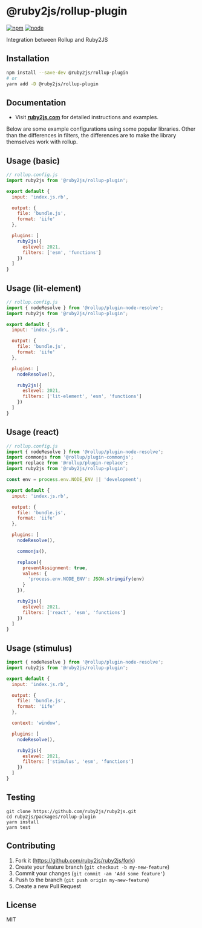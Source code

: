 # @ruby2js/rollup-plugin

[![npm][npm]][npm-url]
[![node][node]][node-url]

Integration between Rollup and Ruby2JS

## Installation

```bash
npm install --save-dev @ruby2js/rollup-plugin
# or
yarn add -D @ruby2js/rollup-plugin
```

## Documentation

* Visit **[ruby2js.com](https://www.ruby2js.com/)** for detailed instructions and examples.

Below are some example configurations using some popular libraries.  Other
than the differences in filters, the differences are to make the library
themselves work with rollup.

## Usage (basic)

```javascript
// rollup.config.js
import ruby2js from '@ruby2js/rollup-plugin';

export default {
  input: 'index.js.rb',

  output: {
    file: 'bundle.js',
    format: 'iife'
  },

  plugins: [
    ruby2js({
      eslevel: 2021,
      filters: ['esm', 'functions']
    })
  ]
}
```

## Usage (lit-element)

```javascript
// rollup.config.js
import { nodeResolve } from '@rollup/plugin-node-resolve';
import ruby2js from '@ruby2js/rollup-plugin';

export default {
  input: 'index.js.rb',

  output: {
    file: 'bundle.js',
    format: 'iife'
  },

  plugins: [
    nodeResolve(),

    ruby2js({
      eslevel: 2021,
      filters: ['lit-element', 'esm', 'functions']
    })
  ]
}
```

## Usage (react)

```javascript
// rollup.config.js
import { nodeResolve } from '@rollup/plugin-node-resolve';
import commonjs from '@rollup/plugin-commonjs';
import replace from '@rollup/plugin-replace';
import ruby2js from '@ruby2js/rollup-plugin';

const env = process.env.NODE_ENV || 'development';

export default {
  input: 'index.js.rb',

  output: {
    file: 'bundle.js',
    format: 'iife'
  },

  plugins: [
    nodeResolve(),

    commonjs(),

    replace({
      preventAssignment: true,
      values: {
        'process.env.NODE_ENV': JSON.stringify(env)
      }
    }),

    ruby2js({
      eslevel: 2021,
      filters: ['react', 'esm', 'functions']
    })
  ]
}
```

## Usage (stimulus)

```javascript
import { nodeResolve } from '@rollup/plugin-node-resolve';
import ruby2js from '@ruby2js/rollup-plugin';

export default {
  input: 'index.js.rb',

  output: {
    file: 'bundle.js',
    format: 'iife'
  },

  context: 'window',

  plugins: [
    nodeResolve(),

    ruby2js({
      eslevel: 2021,
      filters: ['stimulus', 'esm', 'functions']
    })
  ]
}
```

## Testing

```
git clone https://github.com/ruby2js/ruby2js.git
cd ruby2js/packages/rollup-plugin
yarn install
yarn test
```

## Contributing

1. Fork it (https://github.com/ruby2js/ruby2js/fork)
2. Create your feature branch (`git checkout -b my-new-feature`)
3. Commit your changes (`git commit -am 'Add some feature'`)
4. Push to the branch (`git push origin my-new-feature`)
5. Create a new Pull Request

## License

MIT

[npm]: https://img.shields.io/npm/v/@ruby2js/ruby2js.svg
[npm-url]: https://npmjs.com/package/@ruby2js/ruby2js
[node]: https://img.shields.io/node/v/@ruby2js/ruby2js.svg
[node-url]: https://nodejs.org
